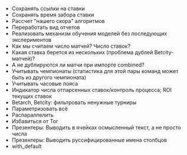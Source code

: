 * Сохранять ссылки на ставки
* Сохранять время забора ставки
* Рассчет "нашего скора" алгоритмов
* Переработать вид отчетов
* Реализовать механизм обучения моделей без последующих экспериментов
* Как мы считаем число матчей? Число ставок?
* Какая ставка берется из нескольких (проблема дублей Betcity-матчей)?
* А не дублируются ли матчи при импорте combined?
* Учитывать чемпионаты (статистика для этой пары команд может быть из другого чемпионата)
* Учитывать часовые пояса
* Индикатор числа отпарсенных ставок/контроль процесса; ROI текущих ставок
* Betarch, Betcity: фильтровать ненужные турниры
* Параметризовать всё
* Распараллелить
* Избавиться от Tor
* Презентеры: Выводить в ячейках осмысленный текст, а не просто числа
* Презентеры: Выводить руссифицированные имена столбцов
* with_default
